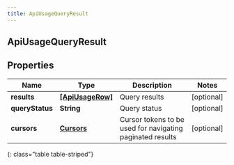 ```yaml
---
title: ApiUsageQueryResult
---
```

## ApiUsageQueryResult

## Properties

|Name | Type | Description | Notes|
|------------ | ------------- | ------------- | -------------|
| **results** | [**[ApiUsageRow]**](ApiUsageRow.html) | Query results | [optional] |
| **queryStatus** | **String** | Query status | [optional] |
| **cursors** | [**Cursors**](Cursors.html) | Cursor tokens to be used for navigating paginated results | [optional] |
{: class="table table-striped"}


